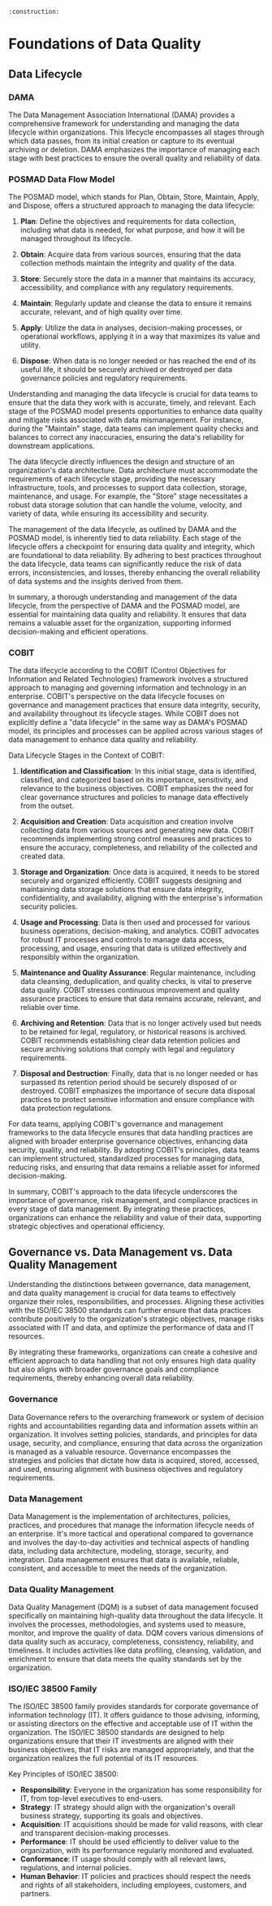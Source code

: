 ```admonish warning title="Page under construction"
:construction:
```

# Foundations of Data Quality

## Data Lifecycle

### DAMA

The Data Management Association International (DAMA) provides a comprehensive framework for understanding and managing the data lifecycle within organizations. This lifecycle encompasses all stages through which data passes, from its initial creation or capture to its eventual archiving or deletion. DAMA emphasizes the importance of managing each stage with best practices to ensure the overall quality and reliability of data.

### POSMAD Data Flow Model

The POSMAD model, which stands for Plan, Obtain, Store, Maintain, Apply, and Dispose, offers a structured approach to managing the data lifecycle:

1. **Plan**:
Define the objectives and requirements for data collection, including what data is needed, for what purpose, and how it will be managed throughout its lifecycle.

2. **Obtain**:
Acquire data from various sources, ensuring that the data collection methods maintain the integrity and quality of the data.

3. **Store**:
Securely store the data in a manner that maintains its accuracy, accessibility, and compliance with any regulatory requirements.

4. **Maintain**:
Regularly update and cleanse the data to ensure it remains accurate, relevant, and of high quality over time.

5. **Apply**:
Utilize the data in analyses, decision-making processes, or operational workflows, applying it in a way that maximizes its value and utility.

6. **Dispose**:
When data is no longer needed or has reached the end of its useful life, it should be securely archived or destroyed per data governance policies and regulatory requirements.

Understanding and managing the data lifecycle is crucial for data teams to ensure that the data they work with is accurate, timely, and relevant. Each stage of the POSMAD model presents opportunities to enhance data quality and mitigate risks associated with data mismanagement. For instance, during the "Maintain" stage, data teams can implement quality checks and balances to correct any inaccuracies, ensuring the data's reliability for downstream applications.

The data lifecycle directly influences the design and structure of an organization's data architecture. Data architecture must accommodate the requirements of each lifecycle stage, providing the necessary infrastructure, tools, and processes to support data collection, storage, maintenance, and usage. For example, the "Store" stage necessitates a robust data storage solution that can handle the volume, velocity, and variety of data, while ensuring its accessibility and security.

The management of the data lifecycle, as outlined by DAMA and the POSMAD model, is inherently tied to data reliability. Each stage of the lifecycle offers a checkpoint for ensuring data quality and integrity, which are foundational to data reliability. By adhering to best practices throughout the data lifecycle, data teams can significantly reduce the risk of data errors, inconsistencies, and losses, thereby enhancing the overall reliability of data systems and the insights derived from them.

In summary, a thorough understanding and management of the data lifecycle, from the perspective of DAMA and the POSMAD model, are essential for maintaining data quality and reliability. It ensures that data remains a valuable asset for the organization, supporting informed decision-making and efficient operations.

### COBIT

The data lifecycle according to the COBIT (Control Objectives for Information and Related Technologies) framework involves a structured approach to managing and governing information and technology in an enterprise. COBIT's perspective on the data lifecycle focuses on governance and management practices that ensure data integrity, security, and availability throughout its lifecycle stages. While COBIT does not explicitly define a "data lifecycle" in the same way as DAMA's POSMAD model, its principles and processes can be applied across various stages of data management to enhance data quality and reliability.

Data Lifecycle Stages in the Context of COBIT:

1. **Identification and Classification**:
In this initial stage, data is identified, classified, and categorized based on its importance, sensitivity, and relevance to the business objectives. COBIT emphasizes the need for clear governance structures and policies to manage data effectively from the outset.

2. **Acquisition and Creation**:
Data acquisition and creation involve collecting data from various sources and generating new data. COBIT recommends implementing strong control measures and practices to ensure the accuracy, completeness, and reliability of the collected and created data.

3. **Storage and Organization**:
Once data is acquired, it needs to be stored securely and organized efficiently. COBIT suggests designing and maintaining data storage solutions that ensure data integrity, confidentiality, and availability, aligning with the enterprise's information security policies.

4. **Usage and Processing**:
Data is then used and processed for various business operations, decision-making, and analytics. COBIT advocates for robust IT processes and controls to manage data access, processing, and usage, ensuring that data is utilized effectively and responsibly within the organization.

5. **Maintenance and Quality Assurance**:
Regular maintenance, including data cleansing, deduplication, and quality checks, is vital to preserve data quality. COBIT stresses continuous improvement and quality assurance practices to ensure that data remains accurate, relevant, and reliable over time.

6. **Archiving and Retention**:
Data that is no longer actively used but needs to be retained for legal, regulatory, or historical reasons is archived. COBIT recommends establishing clear data retention policies and secure archiving solutions that comply with legal and regulatory requirements.

7. **Disposal and Destruction**:
Finally, data that is no longer needed or has surpassed its retention period should be securely disposed of or destroyed. COBIT emphasizes the importance of secure data disposal practices to protect sensitive information and ensure compliance with data protection regulations.

For data teams, applying COBIT's governance and management frameworks to the data lifecycle ensures that data handling practices are aligned with broader enterprise governance objectives, enhancing data security, quality, and reliability. By adopting COBIT's principles, data teams can implement structured, standardized processes for managing data, reducing risks, and ensuring that data remains a reliable asset for informed decision-making.

In summary, COBIT's approach to the data lifecycle underscores the importance of governance, risk management, and compliance practices in every stage of data management. By integrating these practices, organizations can enhance the reliability and value of their data, supporting strategic objectives and operational efficiency.

## Governance vs. Data Management vs. Data Quality Management

Understanding the distinctions between governance, data management, and data quality management is crucial for data teams to effectively organize their roles, responsibilities, and processes. Aligning these activities with the ISO/IEC 38500 standards can further ensure that data practices contribute positively to the organization's strategic objectives, manage risks associated with IT and data, and optimize the performance of data and IT resources.

By integrating these frameworks, organizations can create a cohesive and efficient approach to data handling that not only ensures high data quality but also aligns with broader governance goals and compliance requirements, thereby enhancing overall data reliability.

### Governance

Data Governance refers to the overarching framework or system of decision rights and accountabilities regarding data and information assets within an organization. It involves setting policies, standards, and principles for data usage, security, and compliance, ensuring that data across the organization is managed as a valuable resource. Governance encompasses the strategies and policies that dictate how data is acquired, stored, accessed, and used, ensuring alignment with business objectives and regulatory requirements.

### Data Management

Data Management is the implementation of architectures, policies, practices, and procedures that manage the information lifecycle needs of an enterprise. It's more tactical and operational compared to governance and involves the day-to-day activities and technical aspects of handling data, including data architecture, modeling, storage, security, and integration. Data management ensures that data is available, reliable, consistent, and accessible to meet the needs of the organization.

### Data Quality Management

Data Quality Management (DQM) is a subset of data management focused specifically on maintaining high-quality data throughout the data lifecycle. It involves the processes, methodologies, and systems used to measure, monitor, and improve the quality of data. DQM covers various dimensions of data quality such as accuracy, completeness, consistency, reliability, and timeliness. It includes activities like data profiling, cleansing, validation, and enrichment to ensure that data meets the quality standards set by the organization.

### ISO/IEC 38500 Family

The ISO/IEC 38500 family provides standards for corporate governance of information technology (IT). It offers guidance to those advising, informing, or assisting directors on the effective and acceptable use of IT within the organization. The ISO/IEC 38500 standards are designed to help organizations ensure that their IT investments are aligned with their business objectives, that IT risks are managed appropriately, and that the organization realizes the full potential of its IT resources.

Key Principles of ISO/IEC 38500:

* **Responsibility**: Everyone in the organization has some responsibility for IT, from top-level executives to end-users.
* **Strategy**: IT strategy should align with the organization's overall business strategy, supporting its goals and objectives.
* **Acquisition**: IT acquisitions should be made for valid reasons, with clear and transparent decision-making processes.
* **Performance**: IT should be used efficiently to deliver value to the organization, with its performance regularly monitored and evaluated.
* **Conformance**: IT usage should comply with all relevant laws, regulations, and internal policies.
* **Human Behavior**: IT policies and practices should respect the needs and rights of all stakeholders, including employees, customers, and partners.

